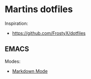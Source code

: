 # Martins dotfiles #

Inspiration:

- https://github.com/FrostyX/dotfiles

## EMACS ##

Modes:

- [Markdown Mode](https://jblevins.org/projects/markdown-mode/)

